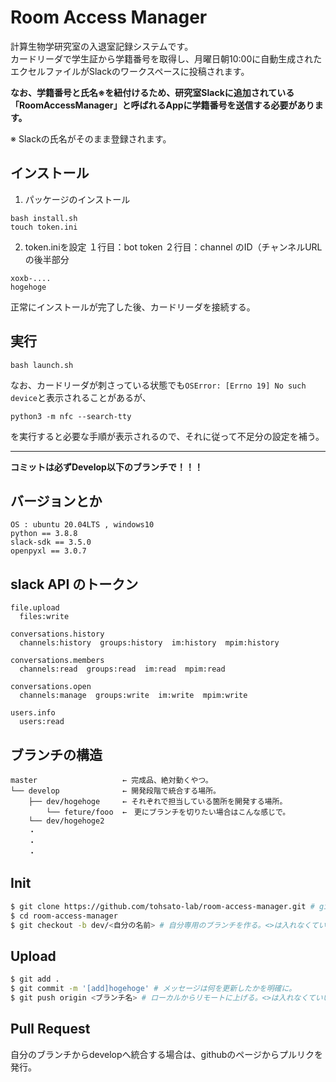 # Room Access Manager
計算生物学研究室の入退室記録システムです。\
カードリーダで学生証から学籍番号を取得し、月曜日朝10:00に自動生成されたエクセルファイルがSlackのワークスペースに投稿されます。

**なお、学籍番号と氏名※を紐付けるため、研究室Slackに追加されている「RoomAccessManager」と呼ばれるAppに学籍番号を送信する必要があります。**

※ Slackの氏名がそのまま登録されます。

## インストール
1. パッケージのインストール
```shell
bash install.sh
touch token.ini
```
2. token.iniを設定
１行目：bot token
２行目：channel のID（チャンネルURLの後半部分
```
xoxb-....
hogehoge
```
正常にインストールが完了した後、カードリーダを接続する。

## 実行
```shell
bash launch.sh
```
なお、カードリーダが刺さっている状態でも`OSError: [Errno 19] No such device`と表示されることがあるが、
```shell
python3 -m nfc --search-tty
```
を実行すると必要な手順が表示されるので、それに従って不足分の設定を補う。

- - -
**コミットは必ずDevelop以下のブランチで！！！**

## バージョンとか
```
OS : ubuntu 20.04LTS , windows10
python == 3.8.8
slack-sdk == 3.5.0
openpyxl == 3.0.7
```

## slack API のトークン
```
file.upload
  files:write 

conversations.history
  channels:history  groups:history  im:history  mpim:history 

conversations.members
  channels:read  groups:read  im:read  mpim:read 

conversations.open
  channels:manage  groups:write  im:write  mpim:write 

users.info
  users:read

```

## ブランチの構造
    master                   ← 完成品、絶対動くやつ。
    └── develop              ← 開発段階で統合する場所。
        ├── dev/hogehoge     ← それぞれで担当している箇所を開発する場所。
            └── feture/fooo  ←　更にブランチを切りたい場合はこんな感じで。
        └── dev/hogehoge2
        ・
        ・
        ・

## Init
``` bash
$ git clone https://github.com/tohsato-lab/room-access-manager.git # gitリポジトリを落としてくる。
$ cd room-access-manager
$ git checkout -b dev/<自分の名前> # 自分専用のブランチを作る。<>は入れなくていい。
```

## Upload
```bash
$ git add .
$ git commit -m '[add]hogehoge' # メッセージは何を更新したかを明確に。
$ git push origin <ブランチ名> # ローカルからリモートに上げる。<>は入れなくていい。
```

## Pull Request
自分のブランチからdevelopへ統合する場合は、githubのページからプルリクを発行。